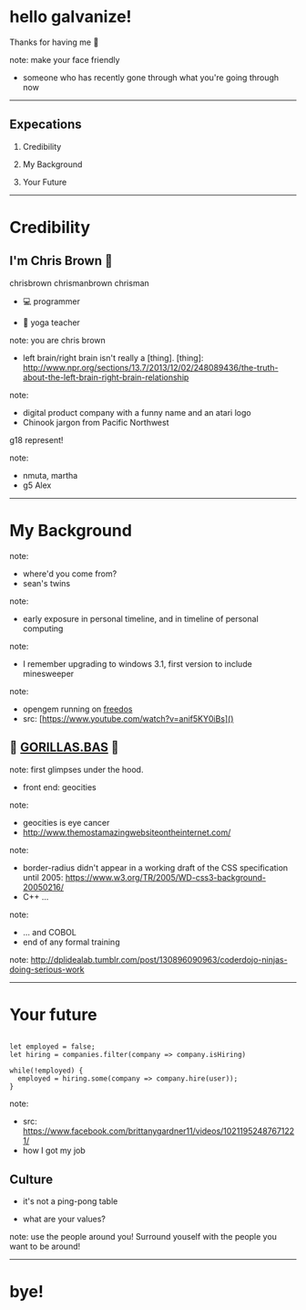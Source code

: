 # hello galvanize!

Thanks for having me 🙏

note: make your face friendly
* someone who has recently gone through what you're going through now

---

## Expecations

1. Credibility <!-- .element: class="fragment" -->

2. My Background <!-- .element: class="fragment" -->

3. Your Future <!-- .element: class="fragment" -->

---

# Credibility


## I'm Chris Brown 👋

<i class="fa fa-slack" aria-hidden="true"></i> chrisbrown
<i class="fa fa-twitter" aria-hidden="true"></i> chrismanbrown
<i class="fa fa-github" aria-hidden="true"></i> chrisman

* 💻 programmer <!-- .element: class="fragment" -->

* 📿 yoga teacher <!-- .element: class="fragment" -->

note: you are chris brown
* left brain/right brain isn't really a [thing].
[thing]: http://www.npr.org/sections/13.7/2013/12/02/248089436/the-truth-about-the-left-brain-right-brain-relationship


<!-- .slide: data-background-image="assets/img/dogs.png" data-background-size="contain" -->


<!-- .slide: data-background-image="assets/img/dohere.gif" data-background-size="contain" -->


<!-- .slide: data-background-image="assets/img/skookum.png" data-background-size="contain" -->

note:
* digital product company with a funny name and an atari logo
* Chinook jargon from Pacific Northwest


<!-- .slide: data-background-image="assets/img/galvanize.jpg" data-background-size="contain" -->

g18 represent! <!-- .element: class="fragment" style="color: blue;" -->

note:
* nmuta, martha
* g5 Alex


<!-- .slide: data-background-image="assets/img/coffee.png" data-background-size="contain" -->

---

# My Background


<!-- .slide: data-background-image="assets/img/baby.jpg" data-background-size="contain" -->

note:
* where'd you come from?
* sean's twins


<!-- .slide: data-background-image="assets/img/dad.png" data-background-size="contain" -->

note:
* early exposure in personal timeline, and in timeline of personal computing


<!-- .slide: data-background-image="assets/img/windows31.png" data-background-size="contain" -->

note:
* I remember upgrading to windows 3.1, first version to include minesweeper


<!-- .slide: data-background-image="assets/img/opengem.gif" data-background-size="contain" -->

note:
* opengem running on [freedos](freedos.org)
* src: [https://www.youtube.com/watch?v=anif5KY0iBs]()


## 🦍 [GORILLAS.BAS][gorillas] 🦍

[gorillas]: https://archive.org/details/GorillasQbasic

note: first glimpses under the hood.
* front end: geocities


<!-- .slide: data-background-image="assets/img/geocities.png" data-background-size="contain" -->

note:
* geocities is eye cancer
* http://www.themostamazingwebsiteontheinternet.com/


<!-- .slide: data-background-image="assets/img/tables.png" data-background-size="contain" -->

note:
* border-radius didn't appear in a working draft of the CSS specification until 2005: https://www.w3.org/TR/2005/WD-css3-background-20050216/
* C++ ...


<!-- .slide: data-background-image="assets/img/cobol.png" data-background-size="contain" -->

note:
* ... and COBOL
* end of any formal training


<!-- .slide: data-background-image="assets/img/ob.jpg" data-background-size="contain" -->


<!-- .slide: data-background-image="assets/img/idealab.jpg" data-background-size="contain" -->

note: http://dplidealab.tumblr.com/post/130896090963/coderdojo-ninjas-doing-serious-work


<!-- .slide: data-background-image="assets/img/beginning.gif" data-background-size="contain" -->

---

# Your future

<pre><code data-trim data-noescape>
let employed = false;
let hiring = companies.filter(company => company.isHiring)

while(!employed) {
  employed = hiring.some(company => company.hire(user));
}
</code></pre>


<!-- .slide: data-background-image="assets/img/windy.gif" data-background-size="contain" -->

note: 
* src: https://www.facebook.com/brittanygardner11/videos/10211952487671221/
* how I got my job


## Culture

* it's not a ping-pong table <!-- .element: class="fragment" -->

* what are your values? <!-- .element: class="fragment" -->


<!-- .slide: data-background-image="assets/img/teamwork.jpg" data-background-size="contain" -->
note: use the people around you! Surround youself with the people you want to be around!

---

<!-- .slide: data-background-image="assets/img/bye.gif" data-background-size="contain" -->
# bye!
